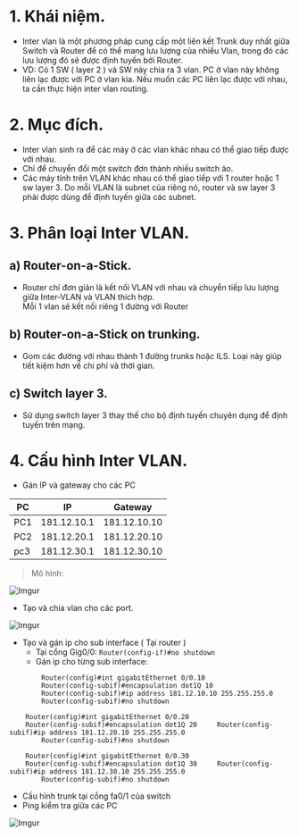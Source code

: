 # 1. Khái niệm.
* Inter vlan là một phương pháp cung cấp một liên kết Trunk duy nhất  giữa Switch và Router để có thể mang lưu lượng của nhiều Vlan, trong đó các lưu lượng đó sẽ được định tuyến bởi Router.
* VD: Có 1 SW ( layer 2 ) và SW này chia ra 3 vlan. PC ở vlan này không liên lạc được với PC ở vlan kia. Nếu muốn các PC liên lạc được với nhau, ta cần thực hiện inter vlan routing.
# 2. Mục đích.
- Inter vlan sinh ra để các máy ở các vlan khác nhau có thể giao tiếp được với nhau.
- Chỉ để chuyển đổi một switch đơn thành nhiều switch ảo.
- Các máy tính trên VLAN khác nhau có thể giao tiếp với 1 router hoặc 1 sw layer 3. Do mỗi VLAN là subnet của riêng nó, router và sw layer 3 phải được dùng để định tuyến giữa các subnet.
# 3. Phân loại Inter VLAN.
## a) Router-on-a-Stick.
- Router chỉ đơn giản là kết nối VLAN với nhau và chuyển tiếp lưu lượng giữa Inter-VLAN và VLAN thích hợp. <br/>
Mỗi 1 vlan sẽ kết nối riêng 1 đường với Router
## b) Router-on-a-Stick on trunking.
- Gom các đường với nhau thành 1 đường trunks hoặc ILS. Loại này giúp tiết kiệm hơn về chi phí và thời gian.
## c) Switch layer 3.
- Sử dụng switch layer 3 thay thế cho bộ định tuyến chuyên dụng để định tuyến trên mạng.

# 4. Cấu hình Inter VLAN.
- Gán IP và gateway cho các PC

|PC|IP|Gateway|
|-|-|-|
|PC1|181.12.10.1|181.12.10.10|
|PC2|181.12.20.1|181.12.20.10|
|pc3|181.12.30.1|181.12.30.10|

> Mô hình:

![Imgur](https://i.imgur.com/TAKyllv.png)

- Tạo và chia vlan cho các port. 

![Imgur](https://i.imgur.com/agEMfdK.png)

- Tạo và gán ip cho sub interface ( Tại router )
	+ Tại cổng Gig0/0: `Router(config-if)#no shutdown `
	+ Gán ip cho từng sub interface:
```
		Router(config)#int gigabitEthernet 0/0.10
		Router(config-subif)#encapsulation dot1Q 10
		Router(config-subif)#ip address 181.12.10.10 255.255.255.0
		Router(config-subif)#no shutdown 

    Router(config)#int gigabitEthernet 0/0.20
    Router(config-subif)#encapsulation dot1Q 20		Router(config-subif)#ip address 181.12.20.10 255.255.255.0
		Router(config-subif)#no shutdown
    
    Router(config)#int gigabitEthernet 0/0.30
    Router(config-subif)#encapsulation dot1Q 30		Router(config-subif)#ip address 181.12.30.10 255.255.255.0
		Router(config-subif)#no shutdown
```
- Cấu hình trunk tại cổng fa0/1 của switch
- Ping kiểm tra giữa các PC 

![Imgur](https://i.imgur.com/TLPg5rv.png)
















